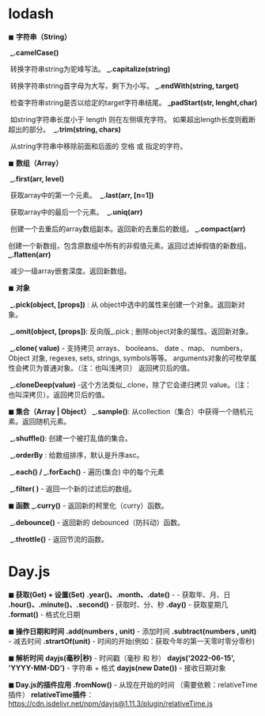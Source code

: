 # lodash



◼ **字符串（String）**

​		**_.camelCase()** 

​				转换字符串string为驼峰写法。
​		**_.capitalize(string)** 

​				转换字符串string首字母为大写，剩下为小写。
​		**_.endWith(string, target)** 

​				检查字符串string是否以给定的target字符串结尾。
​		**_padStart(str, lenght,char)** 

​				如string字符串长度小于 length 则在左侧填充字符。 如果超出length长度则截断超出的部分。
​		**_.trim(string, chars)** 

​				从string字符串中移除前面和后面的 空格 或 指定的字符。  



◼ **数组（Array）**

​		**_.first(arr, level)** 

​				获取array中的第一个元素。
​		**_.last(arr, [n=1])** 

​				获取array中的最后一个元素。
​		**_.uniq(arr)** 

​				创建一个去重后的array数组副本。返回新的去重后的数组。
​		**_.compact(arr)** 

​				创建一个新数组，包含原数组中所有的非假值元素。返回过滤掉假值的新数组。
​		**_.flatten(arr)** 

​				减少一级array嵌套深度。返回新数组。



◼ **对象**

​		**_.pick(object, [props])** :  从 object中选中的属性来创建一个对象。返回新对象。

​		**_.omit(object, [props])**:  反向版\_.pick ;  删除object对象的属性。返回新对象。

​		**_.clone( value)** - 支持拷贝 arrays、 booleans、 date 、map、 numbers， Object 对象, regexes, sets, strings, symbols等等。 arguments对象的可枚举属性会拷贝为普通对象。（注：也叫浅拷贝） 返回拷贝后的值。

​		**_.cloneDeep(value)** -这个方法类似_.clone，除了它会递归拷贝 value。（注：也叫深拷贝）。返回拷贝后的值。



**◼ 集合（Array | Object）**
		**_.sample()**:  从collection（集合）中获得一个随机元素。返回随机元素。

​		**_.shuffle()**:  创建一个被打乱值的集合。

​		**_.orderBy** :  给数组排序，默认是升序asc。

​		**_.each() / _.forEach()**  -  遍历(集合) 中的每个元素

​		**_.filter( )** - 返回一个新的过滤后的数组。



**◼ 函数**
		**_.curry()** - 返回新的柯里化（curry）函数。

​		**_.debounce()** - 返回新的 debounced（防抖动）函数。

​		**_.throttle()** - 返回节流的函数。



# Day.js

**◼ 获取(Get) + 设置(Set)**
		**.year()、.month、.date()** - -  获取年、月、日
		**.hour()、.minute()、.second()**   -  获取时、分、秒
		**.day()**  - 获取星期几
		**.format()**  - 格式化日期



**◼ 操作日期和时间**
		**.add(numbers , unit)** - 添加时间
		**.subtract(numbers , unit)**  - 减去时间
		**.strartOf(unit)** - 时间的开始(例如：获取今年的第一天零时零分零秒)



**◼ 解析时间**
		**dayjs(毫秒|秒)**  - 时间戳（毫秒 和 秒）
		**dayjs('2022-06-15', 'YYYY-MM-DD')**  -  字符串 + 格式
		**dayjs(new Date())** - 接收日期对象



**◼ Day.js的插件应用**
		**.fromNow()** - 从现在开始的时间 （需要依赖：relativeTime 插件）
		**relativeTime插件**：https://cdn.jsdelivr.net/npm/dayjs@1.11.3/plugin/relativeTime.js